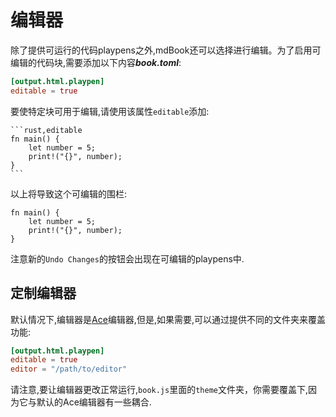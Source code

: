 # 编辑器

除了提供可运行的代码playpens之外,mdBook还可以选择进行编辑。为了启用可编辑的代码块,需要添加以下内容***book.toml***:

```toml
[output.html.playpen]
editable = true
```

要使特定块可用于编辑,请使用该属性`editable`添加:

<pre><code class="language-markdown">```rust,editable
fn main() {
    let number = 5;
    print!("{}", number);
}
```</code></pre>

以上将导致这个可编辑的围栏:

```rust,editable
fn main() {
    let number = 5;
    print!("{}", number);
}
```

注意新的`Undo Changes`的按钮会出现在可编辑的playpens中.

## 定制编辑器

默认情况下,编辑器是[Ace](https://ace.c9.io/)编辑器,但是,如果需要,可以通过提供不同的文件夹来覆盖功能:

```toml
[output.html.playpen]
editable = true
editor = "/path/to/editor"
```

请注意,要让编辑器更改正常运行,`book.js`里面的`theme`文件夹，你需要覆盖下,因为它与默认的Ace编辑器有一些耦合.
